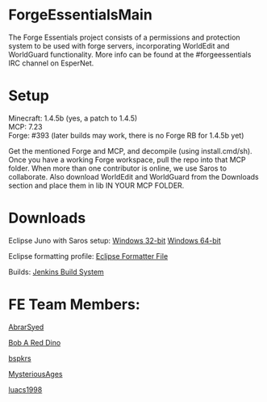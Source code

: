 ForgeEssentialsMain
===================
The Forge Essentials project consists of a permissions and protection system to be used with forge servers, incorporating WorldEdit and WorldGuard functionality. More info can be found at the #forgeessentials IRC channel on EsperNet.

Setup
=====
Minecraft: 1.4.5b (yes, a patch to 1.4.5)  
MCP: 7.23  
Forge: #393 (later builds may work, there is no Forge RB for 1.4.5b yet)

Get the mentioned Forge and MCP, and decompile (using install.cmd/sh). Once you have a working Forge workspace, pull the repo into that MCP folder.
When more than one contributor is online, we use Saros to collaborate.
Also download WorldEdit and WorldGuard from the Downloads section and place them in lib IN YOUR MCP FOLDER.

Downloads
=========
Eclipse Juno with Saros setup: <a href="https://dl.dropbox.com/u/20748481/eclipse-juno.7z">Windows 32-bit</a>  <a href="https://dl.dropbox.com/u/31042110/Eclipse.7z">Windows 64-bit</a>  

Eclipse formatting profile: <a href="https://dl.dropbox.com/u/31042110/AbrarEclipseFormatter.xml">Eclipse Formatter File</a>

Builds: <a href="http://files.minecraftforge.net/ForgeEssentials/">Jenkins Build System</a>

FE Team Members:
================
<a href="https://github.com/AbrarSyed">AbrarSyed</a>  

<a href="https://github.com/Bob-A-Red-Dino">Bob A Red Dino</a>  

<a href="https://github.com/bspkrs">bspkrs</a>

<a href="https://github.com/MysteriousAges">MysteriousAges</a>

<a href="https://github.com/luacs1998">luacs1998</a>